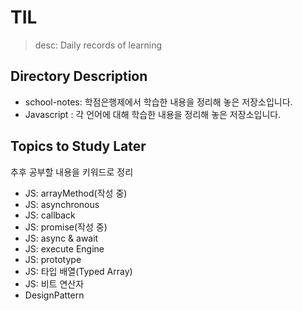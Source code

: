 # TIL
> desc: Daily records of learning

## Directory Description
- school-notes: 학점은행제에서 학습한 내용을 정리해 놓은 저장소입니다.
- Javascript : 각 언어에 대해 학습한 내용을 정리해 놓은 저장소입니다.
## Topics to Study Later
추후 공부할 내용을 키워드로 정리
- JS: arrayMethod(작성 중)
- JS: asynchronous
- JS: callback
- JS: promise(작성 중)
- JS: async & await
- JS: execute Engine
- JS: prototype
- JS: 타입 배열(Typed Array)
- JS: 비트 연산자
- DesignPattern
